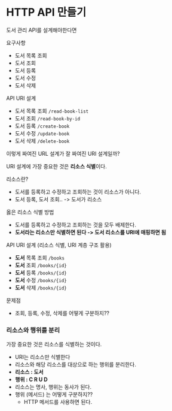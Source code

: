 # HTTP API 만들기

도서 관리 API를 설계해야한다면

요구사항

- 도서 목록 조회
- 도서 조회
- 도서 등록
- 도서 수정
- 도서 삭제

API URI 설계

- 도서 목록 조회 `/read-book-list`
- 도서 조회 `/read-book-by-id`
- 도서 등록 `/create-book`
- 도서 수정 `/update-book`
- 도서 삭제 `/delete-book`

이렇게 짜여진 URL 설계가 잘 짜여진 URI 설계일까?

URI 설계에 가장 중요한 것은 **리소스 식별**이다.

리소스란?

- 도서를 등록하고 수정하고 조회하는 것이 리소스가 아니다.
- 도서 등록, 도서 조회.. -> 도서가 리소스

옳은 리소스 식별 방법

- 도서를 등록하고 수정하고 조회하는 것을 모두 배제한다.
- **도서라는 리소스만 식별하면 된다 -> 도서 리소스를 URI에 매핑하면 됨**

API URI 설계 (리소스 식별, URI 계층 구조 활용)

- **도서** 목록 조회 `/books`
- **도서** 조회 `/books/{id}`
- **도서** 등록 `/books/{id}`
- **도서** 수정 `/books/{id}`
- **도서** 삭제 `/books/{id}`

문제점

- 조회, 등록, 수정, 삭제를 어떻게 구분하지??

### 리소스와 행위를 분리

가장 중요한 것은 리소스를 식별하는 것이다.

- URI는 리소스만 식별한다
- 리소스와 해당 리소스를 대상으로 하는 행위를 분리한다.
- **리소스 : 도서**
- **행위 : C R U D**
- 리소스는 명사, 행위는 동사가 된다.
- 행위 (메서드) 는 어떻게 구분하지??
  - HTTP 메서드를 사용하면 된다.
